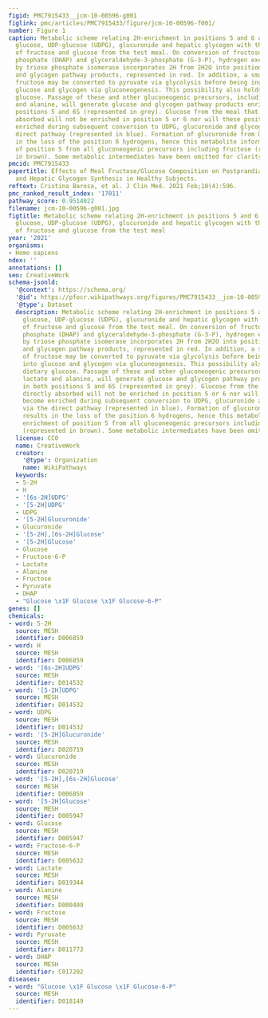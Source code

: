 ```yaml
---
figid: PMC7915433__jcm-10-00596-g001
figlink: pmc/articles/PMC7915433/figure/jcm-10-00596-f001/
number: Figure 1
caption: Metabolic scheme relating 2H-enrichment in positions 5 and 6 of circulating
  glucose, UDP-glucose (UDPG), glucuronide and hepatic glycogen with the utilization
  of fructose and glucose from the test meal. On conversion of fructose to dihydroxyacetone
  phosphate (DHAP) and glyceraldehyde-3-phosphate (G-3-P), hydrogen exchange mediated
  by triose phosphate isomerase incorporates 2H from 2H2O into position 5 of glucose
  and glycogen pathway products, represented in red. In addition, a small amount of
  fructose may be converted to pyruvate via glycolysis before being incorporated into
  glucose and glycogen via gluconeogenesis. This possibility also holds for dietary
  glucose. Passage of these and other gluconeogenic precursors, including lactate
  and alanine, will generate glucose and glycogen pathway products enriched in both
  positions 5 and 6S (represented in grey). Glucose from the meal that is directly
  absorbed will not be enriched in position 5 or 6 nor will these positions become
  enriched during subsequent conversion to UDPG, glucuronide and glycogen via the
  direct pathway (represented in blue). Formation of glucuronide from UDPG results
  in the loss of the position 6 hydrogens, hence this metabolite informs enrichment
  of position 5 from all gluconeogenic precursors including fructose (represented
  in brown). Some metabolic intermediates have been omitted for clarity.
pmcid: PMC7915433
papertitle: Effects of Meal Fructose/Glucose Composition on Postprandial Glucose Appearance
  and Hepatic Glycogen Synthesis in Healthy Subjects.
reftext: Cristina Barosa, et al. J Clin Med. 2021 Feb;10(4):596.
pmc_ranked_result_index: '17011'
pathway_score: 0.9514022
filename: jcm-10-00596-g001.jpg
figtitle: Metabolic scheme relating 2H-enrichment in positions 5 and 6 of circulating
  glucose, UDP-glucose (UDPG), glucuronide and hepatic glycogen with the utilization
  of fructose and glucose from the test meal
year: '2021'
organisms:
- Homo sapiens
ndex: ''
annotations: []
seo: CreativeWork
schema-jsonld:
  '@context': https://schema.org/
  '@id': https://pfocr.wikipathways.org/figures/PMC7915433__jcm-10-00596-g001.html
  '@type': Dataset
  description: Metabolic scheme relating 2H-enrichment in positions 5 and 6 of circulating
    glucose, UDP-glucose (UDPG), glucuronide and hepatic glycogen with the utilization
    of fructose and glucose from the test meal. On conversion of fructose to dihydroxyacetone
    phosphate (DHAP) and glyceraldehyde-3-phosphate (G-3-P), hydrogen exchange mediated
    by triose phosphate isomerase incorporates 2H from 2H2O into position 5 of glucose
    and glycogen pathway products, represented in red. In addition, a small amount
    of fructose may be converted to pyruvate via glycolysis before being incorporated
    into glucose and glycogen via gluconeogenesis. This possibility also holds for
    dietary glucose. Passage of these and other gluconeogenic precursors, including
    lactate and alanine, will generate glucose and glycogen pathway products enriched
    in both positions 5 and 6S (represented in grey). Glucose from the meal that is
    directly absorbed will not be enriched in position 5 or 6 nor will these positions
    become enriched during subsequent conversion to UDPG, glucuronide and glycogen
    via the direct pathway (represented in blue). Formation of glucuronide from UDPG
    results in the loss of the position 6 hydrogens, hence this metabolite informs
    enrichment of position 5 from all gluconeogenic precursors including fructose
    (represented in brown). Some metabolic intermediates have been omitted for clarity.
  license: CC0
  name: CreativeWork
  creator:
    '@type': Organization
    name: WikiPathways
  keywords:
  - 5-2H
  - H
  - '[6s-2H]UDPG'
  - '[5-2H]UDPG'
  - UDPG
  - '[5-2H]Glucuronide'
  - Glucuronide
  - '[5-2H],[6s-2H]Glucose'
  - '[5-2H]Glucose'
  - Glucose
  - Fructose-6-P
  - Lactate
  - Alanine
  - Fructose
  - Pyruvate
  - DHAP
  - "Glucose \x1F Glucose \x1F Glucose-6-P"
genes: []
chemicals:
- word: 5-2H
  source: MESH
  identifier: D006859
- word: H
  source: MESH
  identifier: D006859
- word: '[6s-2H]UDPG'
  source: MESH
  identifier: D014532
- word: '[5-2H]UDPG'
  source: MESH
  identifier: D014532
- word: UDPG
  source: MESH
  identifier: D014532
- word: '[5-2H]Glucuronide'
  source: MESH
  identifier: D020719
- word: Glucuronide
  source: MESH
  identifier: D020719
- word: '[5-2H],[6s-2H]Glucose'
  source: MESH
  identifier: D006859
- word: '[5-2H]Glucose'
  source: MESH
  identifier: D005947
- word: Glucose
  source: MESH
  identifier: D005947
- word: Fructose-6-P
  source: MESH
  identifier: D005632
- word: Lactate
  source: MESH
  identifier: D019344
- word: Alanine
  source: MESH
  identifier: D000409
- word: Fructose
  source: MESH
  identifier: D005632
- word: Pyruvate
  source: MESH
  identifier: D011773
- word: DHAP
  source: MESH
  identifier: C017202
diseases:
- word: "Glucose \x1F Glucose \x1F Glucose-6-P"
  source: MESH
  identifier: D018149
---
```

